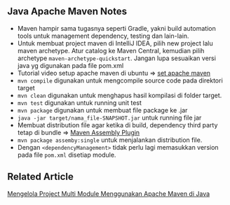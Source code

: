 ## Java Apache Maven Notes

* Maven hampir sama tugasnya seperti Gradle, yakni build automation tools untuk management dependency, testing dan lain-lain.
* Untuk membuat project maven di IntelliJ IDEA, pilih new project lalu maven archetype. Atur catalog ke Maven Central, kemudian pilih archetype `maven-archetype-quickstart`. Jangan lupa sesuaikan versi java yg digunakan pada file pom.xml
* Tutorial video setup apache maven di ubuntu => [set apache maven](https://www.youtube.com/watch?v=nLZyr7jWMYg)
* `mvn compile` digunakan untuk mengcompile source code pada direktori target
* `mvn clean` digunakan untuk menghapus hasil kompilasi di folder target.
* `mvn test` digunakan untuk running unit test
* `mvn package` digunakan untuk membuat file package ke .jar
* `java -jar target/nama_file-SNAPSHOT.jar` untuk running file jar
* Membuat distribution file agar ketika di build, dependency third party tetap di bundle => [Maven Assembly Plugin](https://maven.apache.org/plugins/maven-assembly-plugin/usage.html)
* `mvn package assemby:single` untuk menjalankan distribution file.
* Dengan `<dependencyManagement>` tidak perlu lagi memasukkan version pada file `pom.xml` disetiap module.

## Related Article
[Mengelola Project Multi Module Menggunakan Apache Maven di Java](https://ichwansholihin.medium.com/mengelola-multi-module-menggunakan-apache-maven-di-java-daf91ed845b1)
